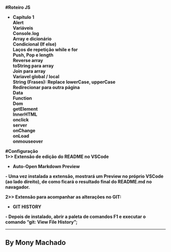 <b> #Roteiro JS
<ul> <li>
Capítulo 1 </li> 
Alert </br>
Variáveis </br>
Console.log </br>
Array e dicionário </br>
Condicional (If else) </br>
Laços de repetição while e for </br>
Push, Pop e length </br>
Reverse array </br>
toString para array </br>
Join para array </br>
Variavel global / local </br>
String (Frases): Replace 
lowerCase, upperCase </br>
Redirecionar para outra página </br>
Data </br>
Function </br>
Dom </br>
getElement</br>
InnerHTML</br>
onclick</br>
server</br>
onChange</br>
onLoad</br>
onmouseover</br>
</ul>
#Configuração </br>
1>> Extensão de edição do README no VSCode
 <ul> <li> <b>Auto-Open Markdown Preview</b> </li> </ul> - Uma vez instalada a extensão, mostrará um Preview no próprio VSCode (ao lado direito), de como ficará o resultado final do README.md no navagador.

2>> Extensão para acompanhar as alterações no GIT:
 <ul> <li> <b> GIT HISTORY  </b> </li></ul> 
- Depois de instalado, abrir a paleta de comandos F1 e executar o comando “git: View File History”; </br>

------- 
By Mony Machado 
-------